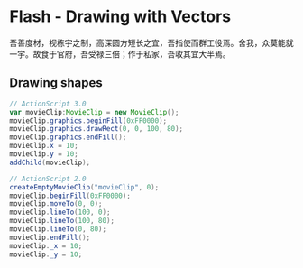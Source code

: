 # Flash - Drawing with Vectors

吾善度材，视栋宇之制，高深圆方短长之宜，吾指使而群工役焉。舍我，众莫能就一宇。故食于官府，吾受禄三倍；作于私家，吾收其宜大半焉。

## Drawing shapes

```actionscript
// ActionScript 3.0
var movieClip:MovieClip = new MovieClip();
movieClip.graphics.beginFill(0xFF0000);
movieClip.graphics.drawRect(0, 0, 100, 80);
movieClip.graphics.endFill();
movieClip.x = 10;
movieClip.y = 10;
addChild(movieClip);
```

```actionscript
// ActionScript 2.0
createEmptyMovieClip("movieClip", 0);
movieClip.beginFill(0xFF0000);
movieClip.moveTo(0, 0);
movieClip.lineTo(100, 0);
movieClip.lineTo(100, 80);
movieClip.lineTo(0, 80);
movieClip.endFill();
movieClip._x = 10;
movieClip._y = 10;
```
